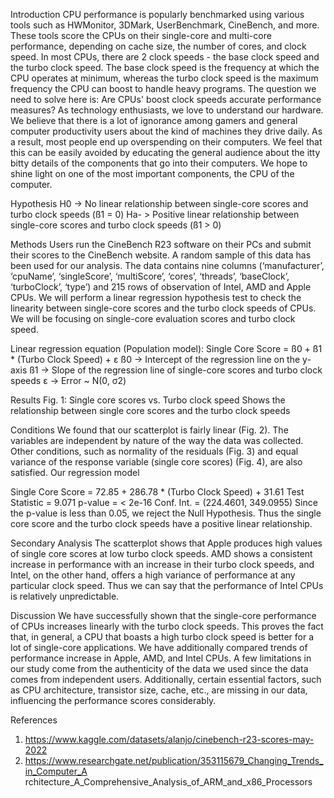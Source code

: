 Introduction
CPU performance is popularly benchmarked using various tools such as HWMonitor, 3DMark, UserBenchmark, CineBench, and more. These tools score the CPUs on their single-core and multi-core performance, depending on cache size, the number of cores, and clock speed. In most CPUs, there are 2 clock speeds - the base clock speed and the turbo clock speed. The base clock
speed is the frequency at which the CPU operates at minimum, whereas the turbo clock speed is
the maximum frequency the CPU can boost to handle heavy programs. The question we need to
solve here is: Are CPUs' boost clock speeds accurate performance measures?
As technology enthusiasts, we love to understand our hardware. We believe that there is a lot of
ignorance among gamers and general computer productivity users about the kind of machines
they drive daily. As a result, most people end up overspending on their computers. We feel that
this can be easily avoided by educating the general audience about the itty bitty details of the
components that go into their computers. We hope to shine light on one of the most important
components, the CPU of the computer.


Hypothesis
H0 -> No linear relationship between single-core scores and turbo clock speeds (ß1 = 0)
Ha- > Positive linear relationship between single-core scores and turbo clock speeds (ß1 > 0)


Methods
Users run the CineBench R23 software on their PCs and submit their scores to the CineBench
website. A random sample of this data has been used for our analysis. The data contains nine
columns (‘manufacturer’, ‘cpuName’, ‘singleScore’, ‘multiScore’, ‘cores’, ‘threads’,
‘baseClock’, ‘turboClock’, ‘type’) and 215 rows of observation of Intel, AMD and Apple CPUs.
We will perform a linear regression hypothesis test to check the linearity between single-core
scores and the turbo clock speeds of CPUs. We will be focusing on single-core evaluation scores
and turbo clock speed.


Linear regression equation (Population model):
Single Core Score = ß0 + ß1 * (Turbo Clock Speed) + ε
ß0 -> Intercept of the regression line on the y-axis
ß1 -> Slope of the regression line of single-core scores and turbo clock speeds
ε -> Error ~ N(0, σ2)


Results
Fig. 1: Single core scores vs. Turbo clock speed
Shows the relationship between single core scores and the turbo clock speeds

Conditions
We found that our scatterplot is fairly linear (Fig. 2). The variables are independent by nature of
the way the data was collected. Other conditions, such as normality of the residuals (Fig. 3) and
equal variance of the response variable (single core scores) (Fig. 4), are also satisfied.
Our regression model

Single Core Score = 72.85 + 286.78 * (Turbo Clock Speed) + 31.61
Test Statistic = 9.071 p-value = < 2e-16 Conf. Int. = (224.4601, 349.0955)
Since the p-value is less than 0.05, we reject the Null Hypothesis. Thus the single core score and
the turbo clock speeds have a positive linear relationship.

Secondary Analysis
The scatterplot shows that Apple produces high values of single core scores at low turbo clock
speeds. AMD shows a consistent increase in performance with an increase in their turbo clock
speeds, and Intel, on the other hand, offers a high variance of performance at any particular clock
speed. Thus we can say that the performance of Intel CPUs is relatively unpredictable.


Discussion
We have successfully shown that the single-core performance of CPUs increases linearly with
the turbo clock speeds. This proves the fact that, in general, a CPU that boasts a high turbo clock
speed is better for a lot of single-core applications. We have additionally compared trends of
performance increase in Apple, AMD, and Intel CPUs. A few limitations in our study come from
the authenticity of the data we used since the data comes from independent users. Additionally,
certain essential factors, such as CPU architecture, transistor size, cache, etc., are missing in our
data, influencing the performance scores considerably.


References
1. https://www.kaggle.com/datasets/alanjo/cinebench-r23-scores-may-2022
2. https://www.researchgate.net/publication/353115679_Changing_Trends_in_Computer_A
rchitecture_A_Comprehensive_Analysis_of_ARM_and_x86_Processors
